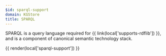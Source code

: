 ```yaml
---
$id: sparql-support
domain: KGStore
title: SPARQL
---
```


SPARQL is a query language required for {{ link(local['supports-rdflib']) }}, and is a component of canonical semantic technology stack.


{{ render(local['sparql-support']) }}
